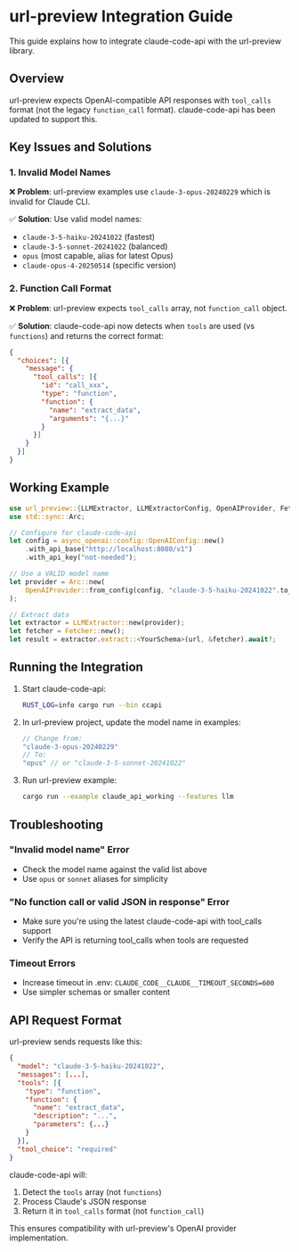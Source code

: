 # url-preview Integration Guide

This guide explains how to integrate claude-code-api with the url-preview library.

## Overview

url-preview expects OpenAI-compatible API responses with `tool_calls` format (not the legacy `function_call` format). claude-code-api has been updated to support this.

## Key Issues and Solutions

### 1. Invalid Model Names

❌ **Problem**: url-preview examples use `claude-3-opus-20240229` which is invalid for Claude CLI.

✅ **Solution**: Use valid model names:
- `claude-3-5-haiku-20241022` (fastest)
- `claude-3-5-sonnet-20241022` (balanced)
- `opus` (most capable, alias for latest Opus)
- `claude-opus-4-20250514` (specific version)

### 2. Function Call Format

❌ **Problem**: url-preview expects `tool_calls` array, not `function_call` object.

✅ **Solution**: claude-code-api now detects when `tools` are used (vs `functions`) and returns the correct format:

```json
{
  "choices": [{
    "message": {
      "tool_calls": [{
        "id": "call_xxx",
        "type": "function",
        "function": {
          "name": "extract_data",
          "arguments": "{...}"
        }
      }]
    }
  }]
}
```

## Working Example

```rust
use url_preview::{LLMExtractor, LLMExtractorConfig, OpenAIProvider, Fetcher};
use std::sync::Arc;

// Configure for claude-code-api
let config = async_openai::config::OpenAIConfig::new()
    .with_api_base("http://localhost:8080/v1")
    .with_api_key("not-needed");

// Use a VALID model name
let provider = Arc::new(
    OpenAIProvider::from_config(config, "claude-3-5-haiku-20241022".to_string())
);

// Extract data
let extractor = LLMExtractor::new(provider);
let fetcher = Fetcher::new();
let result = extractor.extract::<YourSchema>(url, &fetcher).await?;
```

## Running the Integration

1. Start claude-code-api:
   ```bash
   RUST_LOG=info cargo run --bin ccapi
   ```

2. In url-preview project, update the model name in examples:
   ```rust
   // Change from:
   "claude-3-opus-20240229"
   // To:
   "opus" // or "claude-3-5-sonnet-20241022"
   ```

3. Run url-preview example:
   ```bash
   cargo run --example claude_api_working --features llm
   ```

## Troubleshooting

### "Invalid model name" Error
- Check the model name against the valid list above
- Use `opus` or `sonnet` aliases for simplicity

### "No function call or valid JSON in response" Error
- Make sure you're using the latest claude-code-api with tool_calls support
- Verify the API is returning tool_calls when tools are requested

### Timeout Errors
- Increase timeout in .env: `CLAUDE_CODE__CLAUDE__TIMEOUT_SECONDS=600`
- Use simpler schemas or smaller content

## API Request Format

url-preview sends requests like this:
```json
{
  "model": "claude-3-5-haiku-20241022",
  "messages": [...],
  "tools": [{
    "type": "function",
    "function": {
      "name": "extract_data",
      "description": "...",
      "parameters": {...}
    }
  }],
  "tool_choice": "required"
}
```

claude-code-api will:
1. Detect the `tools` array (not `functions`)
2. Process Claude's JSON response
3. Return it in `tool_calls` format (not `function_call`)

This ensures compatibility with url-preview's OpenAI provider implementation.